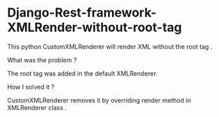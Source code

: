 Django-Rest-framework-XMLRender-without-root-tag
================================================

This python CustomXMLRenderer will render XML without the root tag .


What was the problem ?

The root tag was added in the default XMLRenderer. 

How I solved it ?

CustomXMLRenderer removes it by overriding render method in XMLRenderer class .
